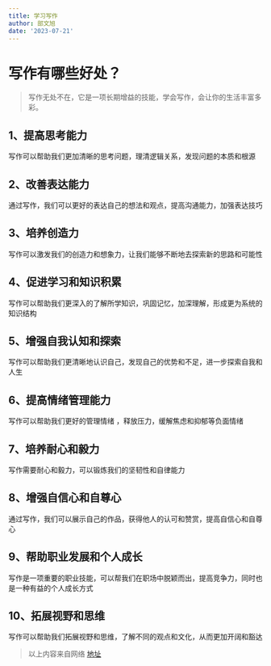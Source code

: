 ```yaml
---
title: 学习写作
author: 部文旭
date: '2023-07-21'
---
```


# 写作有哪些好处？

> 写作无处不在，它是一项长期增益的技能，学会写作，会让你的生活丰富多彩。

## 1、提高思考能力 
写作可以帮助我们更加清晰的思考问题，理清逻辑关系，发现问题的本质和根源
## 2、改善表达能力
通过写作，我们可以更好的表达自己的想法和观点，提高沟通能力，加强表达技巧
## 3、培养创造力
写作可以激发我们的创造力和想象力，让我们能够不断地去探索新的思路和可能性
## 4、促进学习和知识积累
写作可以帮助我们更深入的了解所学知识，巩固记忆，加深理解，形成更为系统的知识结构
## 5、增强自我认知和探索
写作可以帮助我们更清晰地认识自己，发现自己的优势和不足，进一步探索自我和人生
## 6、提高情绪管理能力
写作可以帮助我们更好的管理情绪 ，释放压力，缓解焦虑和抑郁等负面情绪
## 7、培养耐心和毅力
写作需要耐心和毅力，可以锻炼我们的坚韧性和自律能力
## 8、增强自信心和自尊心
通过写作，我们可以展示自己的作品，获得他人的认可和赞赏，提高自信心和自尊心
## 9、帮助职业发展和个人成长
写作是一项重要的职业技能，可以帮我们在职场中脱颖而出，提高竞争力，同时也是一种有益的个人成长方式
## 10、拓展视野和思维
写作可以帮助我们拓展视野和思维，了解不同的观点和文化，从而更加开阔和豁达


>以上内容来自网络 [地址](https://wenku.baidu.com/view/a41a147d6f175f0e7cd184254b35eefdc9d31552.html?_wkts_=1689996057679)
